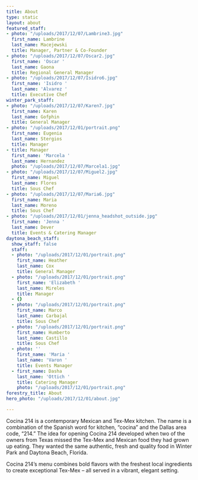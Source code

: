 ```yaml
---
title: About
type: static
layout: about
featured_staff:
- photo: "/uploads/2017/12/07/Lambrine3.jpg"
  first_name: Lambrine
  last_name: Macejewski
  title: Manager, Partner & Co-Founder
- photo: "/uploads/2017/12/07/Oscar2.jpg"
  first_name: 'Oscar '
  last_name: Gaona
  title: Regional General Manager
- photo: "/uploads/2017/12/07/Isidro6.jpg"
  first_name: 'Isidro '
  last_name: 'Alvarez '
  title: Executive Chef
winter_park_staff:
- photo: "/uploads/2017/12/07/Karen7.jpg"
  first_name: Karen
  last_name: Gofphin
  title: General Manager
- photo: "/uploads/2017/12/01/portrait.png"
  first_name: Eugenia
  last_name: Stergios
  title: Manager
- title: Manager
  first_name: 'Marcela '
  last_name: Hernandez
  photo: "/uploads/2017/12/07/Marcela1.jpg"
- photo: "/uploads/2017/12/07/Miguel2.jpg"
  first_name: Miguel
  last_name: Flores
  title: Sous Chef
- photo: "/uploads/2017/12/07/Maria6.jpg"
  first_name: Maria
  last_name: Moreno
  title: Sous Chef
- photo: "/uploads/2017/12/01/jenna_headshot_outside.jpg"
  first_name: 'Jenna '
  last_name: Dever
  title: Events & Catering Manager
daytona_beach_staff:
  show_staff: false
  staff:
  - photo: "/uploads/2017/12/01/portrait.png"
    first_name: Heather
    last_name: Cox
    title: General Manager
  - photo: "/uploads/2017/12/01/portrait.png"
    first_name: 'Elizabeth '
    last_name: Mireles
    title: Manager
  - {}
  - photo: "/uploads/2017/12/01/portrait.png"
    first_name: Marco
    last_name: Carbajal
    title: Sous Chef
  - photo: "/uploads/2017/12/01/portrait.png"
    first_name: Humberto
    last_name: Castillo
    title: Sous Chef
  - photo: ''
    first_name: 'Maria '
    last_name: 'Varon '
    title: Events Manager
  - first_name: Dasha
    last_name: 'Ottich '
    title: Catering Manager
    photo: "/uploads/2017/12/01/portrait.png"
forestry_title: About
hero_photo: "/uploads/2017/12/01/about.jpg"

---
```

Cocina 214 is a contemporary Mexican and Tex-Mex kitchen. The name is a combination of the Spanish word for kitchen, “cocina” and the Dallas area code, “214.” The idea for opening Cocina 214 developed when two of the owners from Texas missed the Tex-Mex and Mexican food they had grown up eating. They wanted the same authentic, fresh and quality food in Winter Park and Daytona Beach, Florida.

Cocina 214’s menu combines bold flavors with the freshest local ingredients to create exceptional Tex-Mex – all served in a vibrant, elegant setting.
